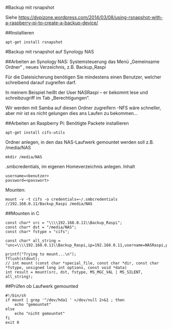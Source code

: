 #Backup mit rsnapshot

Siehe
https://dvpizone.wordpress.com/2014/03/08/using-rsnapshot-with-a-raspberry-pi-to-create-a-backup-device/

##Installieren

    apt-get install rsnapshot


#Backup mit rsnapshot auf Synology NAS

##Arbeiten an Synology NAS:
Systemsteuerung das Menü „Gemeinsame Ordner“ , neues Verzeichnis, z.B. Backup_Raspi

Für die Dateisicherung benötigen Sie mindestens einen Benutzer, welcher schreibend darauf zugreifen darf.

In meinem Beispiel heißt der User NASRaspi – er bekommt lese und schreibzugriff im Tab „Berechtigungen“.

Wir werden mit Samba auf diesen Ordner zugreifern -NFS wäre schneller, aber mir ist es nicht gelungen dies ans Laufen zu bekommen...

##Arbeiten an Raspberry Pi:
Benötigte Packete installieren
    
    apt-get install cifs-utils

Ordner anlegen, in den das NAS-Laufwerk gemountet werden soll z.B. /media/NAS

    mkdir /media/NAS

.smbcredentials, im eigenen Homeverzeichnis anlegen. Inhalt

    username=<benutzer>
    password=<passwort>

Mounten:

    mount -v -t cifs -o credentials=~/.smbcredentials //192.168.0.11/Backup_Raspi /media/NAS

##Mounten in C

    const char* src = "\\\\192.168.0.11\\Backup_Raspi";
    const char* dst = "/media/NAS";
    const char* fstype = "cifs";

    const char* all_string = "unc=\\\\192.168.0.11\\Backup_Raspi,ip=192.168.0.11,username=NASRaspi,password=geheim";
   
    printf("Trying to mount...\n");
    fflush(stdout);
    // int mount (const char *special_file, const char *dir, const char *fstype, unsigned long int options, const void *data)
    int result = mount(src, dst, fstype, MS_MGC_VAL | MS_SILENT, all_string);


##Prüfen ob Laufwerk gemounted

    #!/bin/sh
    if mount | grep '^/dev/hda1 ' >/dev/null 2>&1 ; then
        echo "gemountet"
    else
        echo "nicht gemountet"
    fi
    exit 0
